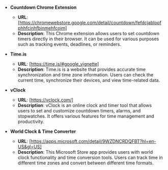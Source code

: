 - **Countdown Chrome Extension**
  - **URL**: [https://chromewebstore.google.com/detail/countdown/fefdcjabloofphhfcinhfbinmehfcojm]
  - **Description**: This Chrome extension allows users to set countdown timers directly in their browser. It can be used for various purposes such as tracking events, deadlines, or reminders.

- **Time.is**
  - **URL**: [https://time.is/#google_vignette]
  - **Description**: Time.is is a website that provides accurate time synchronization and time zone information. Users can check the current time, synchronize their devices, and view time-related data.

- **vClock**
  - **URL**: [https://vclock.com/]
  - **Description**: vClock is an online clock and timer tool that allows users to set and customize countdown timers, alarms, and stopwatches. It offers various features for time management and productivity.

- **World Clock & Time Converter**
  - **URL**: [https://apps.microsoft.com/detail/9WZDNCRDQFBT?hl=en-US&gl=US]
  - **Description**: This Microsoft Store app provides users with world clock functionality and time conversion tools. Users can track time in different time zones and convert between different time formats.
